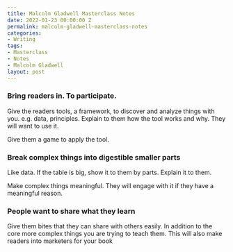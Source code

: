 ```yaml
---
title: Malcolm Gladwell Masterclass Notes
date: 2022-01-23 00:00:00 Z
permalink: malcolm-gladwell-masterclass-notes
categories:
- Writing
tags:
- Masterclass
- Notes
- Malcolm Gladwell
layout: post
---
```


### Bring readers in. To participate.

Give the readers tools, a framework, to discover and analyze things with you. e.g. data, principles. Explain to them how the tool works and why. They will want to use it. 

Give them a game to apply the tool.



### Break complex things into digestible smaller parts

Like data.  If the table is big, show it to them by parts. Explain it to them.

Make complex things meaningful.  They will engage with it if they have a meaningful reason.



### People want to share what they learn

Give them bites that they can share with others easily. In addition to the core more complex things you are trying to teach them.  This will also make readers into marketers for your book